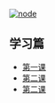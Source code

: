 [![node](https://img.shields.io/node/v/gh-badges.svg)]()
## 学习篇
- [第一课](node学习/第一课/)
- [第二课](node学习/第二课/)
- [第二课](node学习/第三课/)